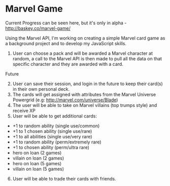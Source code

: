 # Marvel Game

Current Progress can be seen here, but it's only in alpha - http://baskey.co/marvel-game/

Using the Marvel API, I'm working on creating a simple Marvel card game as a background project and to develop my JavaScript skills.

1. User can choose a pack and will be awarded a Marvel character at random, a call to the Marvel API is then made to pull all the data on that specific character and they are awarded with a card.

Future

2. User can save their session, and login in the future to keep their card(s) in their own personal deck.
3. The cards will get assigned with attributes from the Marvel Universe Powergrid (e.g: http://marvel.com/universe/Blade)
4. The user will be able to take on Marvel villains (top trumps style) and receive XP
5. User will be able to get additional cards:
* +1 to random ability (single use/common)
* +1 to 1 chosen ability (single use/rare) 
* +1 to all abilities (single use/very rare) 
* +1 to random ability (perm/extremely rare)
* +1 to chosen ability (perm/ultra rare)
* hero on loan (2 games)
* villain on loan (2 games)
* hero on loan (5 games)
* villain on loan (5 games)
6. User will be able to trade their cards with friends.
